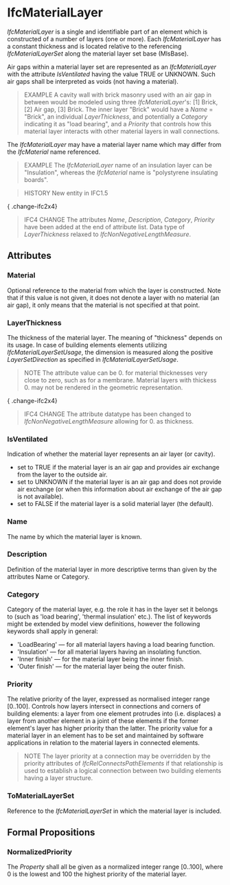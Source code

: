 # IfcMaterialLayer

_IfcMaterialLayer_ is a single and identifiable part of an element which is constructed of a number of layers (one or more). Each _IfcMaterialLayer_ has a constant thickness and is located relative to the referencing _IfcMaterialLayerSet_ along the material layer set base (MlsBase).
<!-- end of short definition -->

Air gaps within a material layer set are represented as an _IfcMaterialLayer_ with the attribute _IsVentilated_ having the value TRUE or UNKNOWN. Such air gaps shall be interpreted as voids (not having a material).

> EXAMPLE A cavity wall with brick masonry used with an air gap in between would be modeled using three _IfcMaterialLayer_'s: [1] Brick, [2] Air gap, [3] Brick. The inner layer "Brick" would have a _Name_ = "Brick", an individual _LayerThickness_, and potentially a _Category_ indicating it as "load bearing", and a _Priority_ that controls how this material layer interacts with other material layers in wall connections.

The _IfcMaterialLayer_ may have a material layer name which may differ from the _IfcMaterial_ name referenced.

> EXAMPLE The _IfcMaterialLayer_ name of an insulation layer can be "Insulation", whereas the _IfcMaterial_ name is "polystyrene insulating boards".

> HISTORY New entity in IFC1.5

{ .change-ifc2x4}
> IFC4 CHANGE The attributes _Name_, _Description_, _Category_, _Priority_ have been added at the end of attribute list. Data type of _LayerThickness_ relaxed to _IfcNonNegativeLengthMeasure_.

## Attributes

### Material
Optional reference to the material from which the layer is constructed. Note that if this value is not given, it does not denote a layer with no material (an air gap), it only means that the material is not specified at that point.

### LayerThickness
The thickness of the material layer. The meaning of "thickness" depends on its usage. In case of building elements elements utilizing _IfcMaterialLayerSetUsage_, the dimension is measured along the positive _LayerSetDirection_ as specified in _IfcMaterialLayerSetUsage_.

> NOTE The attribute value can be 0. for material thicknesses very close to zero, such as for a membrane. Material layers with thickess 0. may not be rendered in the geometric representation.

{ .change-ifc2x4}
> IFC4 CHANGE The attribute datatype has been changed to _IfcNonNegativeLengthMeasure_ allowing for 0. as thickness.

### IsVentilated
Indication of whether the material layer represents an air layer (or cavity).
* set to TRUE if the material layer is an air gap and provides air exchange from the layer to the outside air.
* set to UNKNOWN if the material layer is an air gap and does not provide air exchange (or when this information about air exchange of the air gap is not available).
* set to FALSE if the material layer is a solid material layer (the default).

### Name
The name by which the material layer is known.

### Description
Definition of the material layer in more descriptive terms than given by the attributes Name or Category.

### Category
Category of the material layer, e.g. the role it has in the layer set it belongs to (such as 'load bearing', 'thermal insulation' etc.). The list of keywords might be extended by model view definitions, however the following keywords shall apply in general:
* 'LoadBearing' — for all material layers having a load bearing function.
* 'Insulation' — for all material layers having an insolating function.
* 'Inner finish' — for the material layer being the inner finish.
* 'Outer finish' — for the material layer being the outer finish.

### Priority
The relative priority of the layer, expressed as normalised integer range [0..100]. Controls how layers intersect in connections and corners of building elements: a layer from one element protrudes into (i.e. displaces) a layer from another element in a joint of these elements if the former element's layer has higher priority than the latter. The priority value for a material layer in an element has to be set and maintained by software applications in relation to the material layers in connected elements.

> NOTE The layer priority at a connection may be overridden by the priority attributes of _IfcRelConnectsPathElements_ if that relationship is used to establish a logical connection between two building elements having a layer structure.

### ToMaterialLayerSet
Reference to the _IfcMaterialLayerSet_ in which the material layer is included.

## Formal Propositions

### NormalizedPriority
The _Property_ shall all be given as a normalized integer range [0..100], where 0 is the lowest and 100 the highest priority of the material layer.
